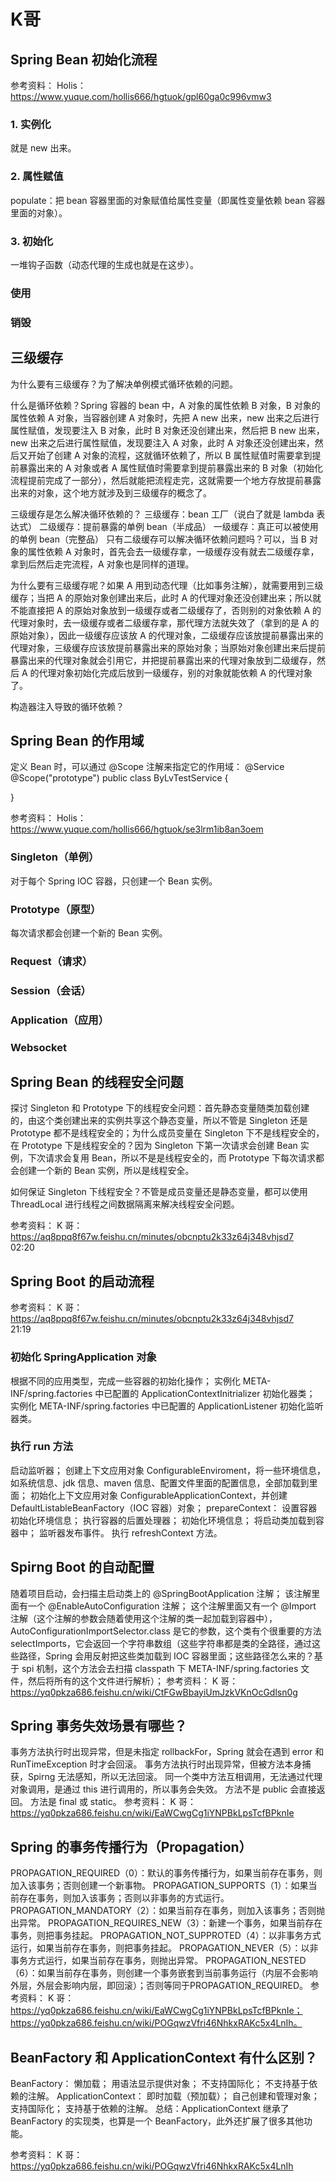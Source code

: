 # K哥

## Spring Bean 初始化流程

参考资料：
Holis：
https://www.yuque.com/hollis666/hgtuok/gpl60ga0c996vmw3

### 1. 实例化

就是 new 出来。

### 2. 属性赋值

populate：把 bean 容器里面的对象赋值给属性变量（即属性变量依赖 bean 容器里面的对象）。

### 3. 初始化

一堆钩子函数（动态代理的生成也就是在这步）。

### 使用

### 销毁

## 三级缓存

为什么要有三级缓存？为了解决单例模式循环依赖的问题。

什么是循环依赖？Spring 容器的 bean 中，A 对象的属性依赖 B 对象，B 对象的属性依赖 A 对象，当容器创建 A 对象时，先把 A new 出来，new 出来之后进行属性赋值，发现要注入 B 对象，此时 B 对象还没创建出来，然后把 B new 出来，new 出来之后进行属性赋值，发现要注入 A 对象，此时 A 对象还没创建出来，然后又开始了创建 A 对象的流程，这就循环依赖了，所以 B 属性赋值时需要拿到提前暴露出来的 A 对象或者 A 属性赋值时需要拿到提前暴露出来的 B 对象（初始化流程提前完成了一部分），然后就能把流程走完，这就需要一个地方存放提前暴露出来的对象，这个地方就涉及到三级缓存的概念了。

三级缓存是怎么解决循环依赖的？
三级缓存：bean 工厂（说白了就是 lambda 表达式）
二级缓存：提前暴露的单例 bean（半成品）
一级缓存：真正可以被使用的单例 bean（完整品）
只有二级缓存可以解决循环依赖问题吗？可以，当 B 对象的属性依赖 A 对象时，首先会去一级缓存拿，一级缓存没有就去二级缓存拿，拿到后然后走完流程，A 对象也是同样的道理。

为什么要有三级缓存呢？如果 A 用到动态代理（比如事务注解），就需要用到三级缓存；当把 A 的原始对象创建出来后，此时 A 的代理对象还没创建出来；所以就不能直接把 A 的原始对象放到一级缓存或者二级缓存了，否则别的对象依赖 A 的代理对象时，去一级缓存或者二级缓存拿，那代理方法就失效了（拿到的是 A 的原始对象），因此一级缓存应该放 A 的代理对象，二级缓存应该放提前暴露出来的代理对象，三级缓存应该放提前暴露出来的原始对象；当原始对象创建出来后提前暴露出来的代理对象就会引用它，并把提前暴露出来的代理对象放到二级缓存，然后 A 的代理对象初始化完成后放到一级缓存，别的对象就能依赖 A 的代理对象了。 

构造器注入导致的循环依赖？

## Spring Bean 的作用域

定义 Bean 时，可以通过 @Scope 注解来指定它的作用域：
@Service
@Scope("prototype")
public class ByLvTestService {

}

参考资料：
Holis：
https://www.yuque.com/hollis666/hgtuok/se3lrm1ib8an3oem

### Singleton（单例）

对于每个 Spring IOC 容器，只创建一个 Bean 实例。

### Prototype（原型）

每次请求都会创建一个新的 Bean 实例。

### Request（请求）

### Session（会话）

### Application（应用）

### Websocket

## Spring Bean 的线程安全问题

探讨 Singleton 和 Prototype 下的线程安全问题：首先静态变量随类加载创建的，由这个类创建出来的实例共享这个静态变量，所以不管是 Singleton 还是 Prototype 都不是线程安全的；为什么成员变量在 Singleton 下不是线程安全的，在 Prototype 下是线程安全的？因为 Singleton 下第一次请求会创建 Bean 实例，下次请求会复用 Bean，所以不是是线程安全的，而 Prototype 下每次请求都会创建一个新的 Bean 实例，所以是线程安全。

如何保证 Singleton 下线程安全？不管是成员变量还是静态变量，都可以使用 ThreadLocal 进行线程之间数据隔离来解决线程安全问题。

参考资料：
K 哥：
https://aq8ppq8f67w.feishu.cn/minutes/obcnptu2k33z64j348vhjsd7	
02:20

## Spring Boot 的启动流程



参考资料：
K 哥：
https://aq8ppq8f67w.feishu.cn/minutes/obcnptu2k33z64j348vhjsd7	
21:19

### 初始化 SpringApplication 对象


根据不同的应用类型，完成一些容器的初始化操作；
实例化 META-INF/spring.factories 中已配置的 ApplicationContextInitrializer 初始化器类；
实例化 META-INF/spring.factories 中已配置的 ApplicationListener 初始化监听器类。

### 执行 run 方法


启动监听器；
创建上下文应用对象 ConfigurableEnviroment，将一些环境信息，如系统信息、jdk 信息、maven 信息、配置文件里面的配置信息，全部加载到里面；
初始化上下文应用对象 ConfigurableApplicationContext，并创建 DefaultListableBeanFactory（IOC 容器）对象；
prepareContext：
设置容器初始化环境信息；
执行容器的后置处理器；
初始化环境信息；
将启动类加载到容器中；
监听器发布事件。
执行 refreshContext 方法。

## Spirng Boot 的自动配置

随着项目启动，会扫描主启动类上的 @SpringBootApplication 注解；
该注解里面有一个 @EnableAutoConfiguration 注解；
这个注解里面又有一个 @Import 注解（这个注解的参数会随着使用这个注解的类一起加载到容器中），AutoConfigurationImportSelector.class 是它的参数，这个类有个很重要的方法 selectImports，它会返回一个字符串数组（这些字符串都是类的全路径，通过这些路径，Spring 会用反射把这些类加载到 IOC 容器里面；这些路径怎么来的？基于 spi 机制，这个方法会去扫描 classpath 下 META-INF/spring.factories 文件，然后将所有的这个文件进行解析）；
参考资料：
K 哥：
https://yq0pkza686.feishu.cn/wiki/CtFGwBbayiUmJzkVKnOcGdlsn0g

## Spring 事务失效场景有哪些？

事务方法执行时出现异常，但是未指定 rollbackFor，Spring 就会在遇到 error 和 RunTimeException 时才会回滚。
事务方法执行时出现异常，但被方法本身捕获，Spirng 无法感知，所以无法回滚。
同一个类中方法互相调用，无法通过代理对象调用，是通过 this 进行调用的，所以事务会失效。
方法不是 public 会直接返回。
方法是 final 或 static。
参考资料：
K 哥：
https://yq0pkza686.feishu.cn/wiki/EaWCwgCg1iYNPBkLpsTcfBPknIe

## Spring 的事务传播行为（Propagation）

PROPAGATION_REQUIRED（0）：默认的事务传播行为，如果当前存在事务，则加入该事务；否则创建一个新事物。
PROPAGATION_SUPPORTS（1）：如果当前存在事务，则加入该事务；否则以非事务的方式运行。
PROPAGATION_MANDATORY（2）：如果当前存在事务，则加入该事务；否则抛出异常。
PROPAGATION_REQUIRES_NEW（3）：新建一个事务，如果当前存在事务，则把事务挂起。
PROPAGATION_NOT_SUPPROTED（4）：以非事务方式运行，如果当前存在事务，则把事务挂起。
PROPAGATION_NEVER（5）：以非事务方式运行，如果当前存在事务，则抛出异常。
PROPAGATION_NESTED（6）：如果当前存在事务，则创建一个事务嵌套到当前事务运行（内层不会影响外层，外层会影响内层，即回滚）；否则等同于PROPAGATION_REQUIRED。
参考资料：
K 哥：
https://yq0pkza686.feishu.cn/wiki/EaWCwgCg1iYNPBkLpsTcfBPknIe；
https://yq0pkza686.feishu.cn/wiki/POGqwzVfri46NhkxRAKc5x4LnIh。

## BeanFactory 和 ApplicationContext 有什么区别？

BeanFactory：
懒加载；
用语法显示提供对象；
不支持国际化；
不支持基于依赖的注解。
ApplicationContext：
即时加载（预加载）；
自己创建和管理对象；
支持国际化；
支持基于依赖的注解。
总结：ApplicationContext 继承了 BeanFactory 的实现类，也算是一个 BeanFactory，此外还扩展了很多其他功能。

参考资料：
K 哥：
https://yq0pkza686.feishu.cn/wiki/POGqwzVfri46NhkxRAKc5x4LnIh

